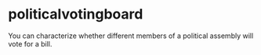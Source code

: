 # politicalvotingboard
You can characterize whether different members of a political assembly will vote for a bill.
